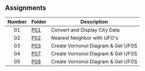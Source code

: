 ## Assignments

| Number | Folder | Description |
| :----: | ------ | ----------- |
|  01    |   [P01](https://github.com/Micah-Lyn/4553-Spatial-DS-Scotland/tree/main/Assignments/PO1)    | Convert and Display City Data          |
|  02    |   [P02](https://github.com/Micah-Lyn/4553-Spatial-DS-Scotland/tree/main/Assignments/PO2)    | Nearest Neighbor with UFO's         |
|  03    |   [P03](https://github.com/Micah-Lyn/4553-Spatial-DS-Scotland/tree/main/Assignments/PO3)    | Create Vornonoi Diagram & Get UFOS         |
|  04    |   [P07](https://github.com/Micah-Lyn/4553-Spatial-DS-Scotland/tree/main/Assignments/PO7)    | Create Vornonoi Diagram & Get UFOS         |
|  05    |   [P08](https://github.com/Micah-Lyn/4553-Spatial-DS-Scotland/tree/main/Assignments/PO8)    | Create Vornonoi Diagram & Get UFOS         |


